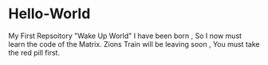 # Hello-World
My First Repsoitory
"Wake Up World"
I have been born , So I now must learn the code of the Matrix.
Zions Train will be leaving soon , You must take the red pill first.
